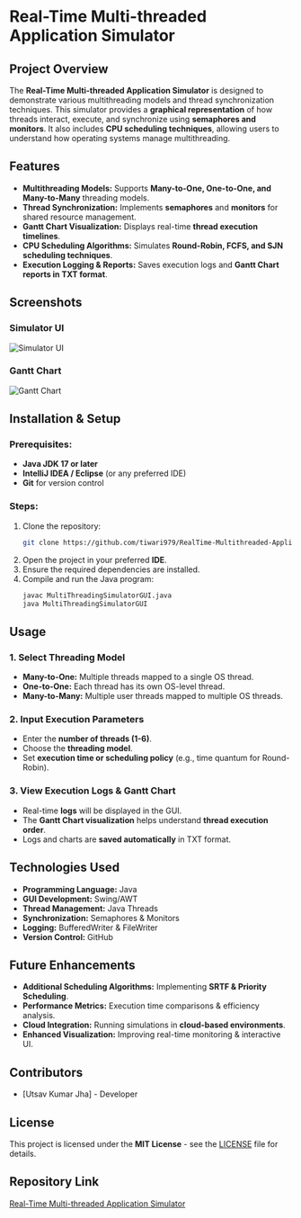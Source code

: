 # Real-Time Multi-threaded Application Simulator

## Project Overview
The **Real-Time Multi-threaded Application Simulator** is designed to demonstrate various multithreading models and thread synchronization techniques. This simulator provides a **graphical representation** of how threads interact, execute, and synchronize using **semaphores and monitors**. It also includes **CPU scheduling techniques**, allowing users to understand how operating systems manage multithreading.

## Features
- **Multithreading Models:** Supports **Many-to-One, One-to-One, and Many-to-Many** threading models.
- **Thread Synchronization:** Implements **semaphores** and **monitors** for shared resource management.
- **Gantt Chart Visualization:** Displays real-time **thread execution timelines**.
- **CPU Scheduling Algorithms:** Simulates **Round-Robin, FCFS, and SJN scheduling techniques**.
- **Execution Logging & Reports:** Saves execution logs and **Gantt Chart reports in TXT format**.

## Screenshots

### Simulator UI
![Simulator UI](screenshots/Select-Model.png)

### Gantt Chart
![Gantt Chart](screenshots/Gantt-Chart.png)

## Installation & Setup

### Prerequisites:
- **Java JDK 17 or later**
- **IntelliJ IDEA / Eclipse** (or any preferred IDE)
- **Git** for version control

### Steps:
1. Clone the repository:
   ```sh
   git clone https://github.com/tiwari979/RealTime-Multithreaded-Application--Simulator.git
   ```
2. Open the project in your preferred **IDE**.
3. Ensure the required dependencies are installed.
4. Compile and run the Java program:
   ```sh
   javac MultiThreadingSimulatorGUI.java
   java MultiThreadingSimulatorGUI
   ```

## Usage

### 1. Select Threading Model
- **Many-to-One:** Multiple threads mapped to a single OS thread.
- **One-to-One:** Each thread has its own OS-level thread.
- **Many-to-Many:** Multiple user threads mapped to multiple OS threads.

### 2. Input Execution Parameters
- Enter the **number of threads (1-6)**.
- Choose the **threading model**.
- Set **execution time or scheduling policy** (e.g., time quantum for Round-Robin).

### 3. View Execution Logs & Gantt Chart
- Real-time **logs** will be displayed in the GUI.
- The **Gantt Chart visualization** helps understand **thread execution order**.
- Logs and charts are **saved automatically** in TXT format.

## Technologies Used
- **Programming Language:** Java
- **GUI Development:** Swing/AWT
- **Thread Management:** Java Threads
- **Synchronization:** Semaphores & Monitors
- **Logging:** BufferedWriter & FileWriter
- **Version Control:** GitHub

## Future Enhancements
- **Additional Scheduling Algorithms:** Implementing **SRTF & Priority Scheduling**.
- **Performance Metrics:** Execution time comparisons & efficiency analysis.
- **Cloud Integration:** Running simulations in **cloud-based environments**.
- **Enhanced Visualization:** Improving real-time monitoring & interactive UI.

## Contributors
- [Utsav Kumar Jha] - Developer

## License
This project is licensed under the **MIT License** - see the [LICENSE](LICENSE) file for details.

## Repository Link
[Real-Time Multi-threaded Application Simulator](https://github.com/tiwari979/RealTime-Multithreaded-Application--Simulator)
